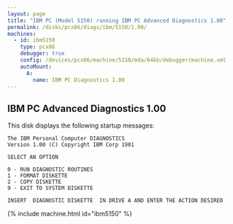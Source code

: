 ```yaml
---
layout: page
title: "IBM PC (Model 5150) running IBM PC Advanced Diagnostics 1.00"
permalink: /disks/pcx86/diags/ibm/5150/1.00/
machines:
  - id: ibm5150
    type: pcx86
    debugger: true
    config: /devices/pcx86/machine/5150/mda/64kb/debugger/machine.xml
    autoMount:
      A:
        name: IBM PC Diagnostics 1.00
---
```


IBM PC Advanced Diagnostics 1.00
--------------------------------

This disk displays the following startup messages:

    The IBM Personal Computer DIAGNOSTICS                                           
    Version 1.00 (C) Copyright IBM Corp 1981                                        
                                                                                    
    SELECT AN OPTION                                                                
                                                                                    
    0 - RUN DIAGNOSTIC ROUTINES                                                     
    1 - FORMAT DISKETTE                                                             
    2 - COPY DISKETTE                                                               
    9 - EXIT TO SYSTEM DISKETTE                                                     
                                                                                    
    INSERT  DIAGNOSTIC DISKETTE  IN DRIVE A AND ENTER THE ACTION DESIRED
 
{% include machine.html id="ibm5150" %}

